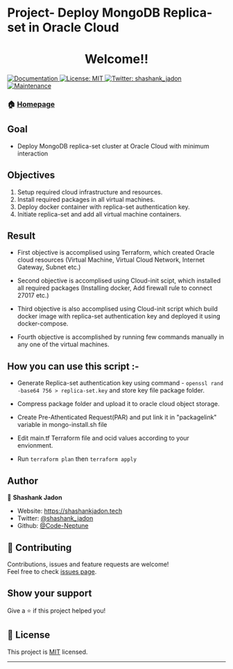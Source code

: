 # Project- Deploy MongoDB Replica-set in Oracle Cloud
<h1 align="center">Welcome!!</h1>
<p>
  <a href="https://github.com/Code-Neptune/Project-Terraform-MongoDB-Oracle-Cloud#readme" target="_blank">
    <img alt="Documentation" src="https://img.shields.io/badge/Documentation-yes-brightgreen.svg" />
  <a href="#" target="_blank">
    <img alt="License: MIT" src="https://img.shields.io/github/license/Code-Neptune/Project-Terraform-MongoDB-Oracle-Cloud" />
  </a>
  <a href="https://twitter.com/shashank_jadon" target="_blank">
    <img alt="Twitter: shashank_jadon" src="https://img.shields.io/twitter/follow/shashank_jadon.svg?style=social" />
  </a>
   </a>
  <a href="https://www.linkedin.com/in/shashankjadon/" target="_blank">
    <img alt="Maintenance" src="https://img.shields.io/badge/LinkedIn-shashankjadon-blue" />
  </a>
</p>


### 🏠 [Homepage](https://github.com/Code-Neptune/Project-Terraform-MongoDB-Oracle-Cloud#readme)


## Goal

* Deploy MongoDB replica-set cluster at Oracle Cloud with minimum interaction

## Objectives

1. Setup required cloud infrastructure and resources.
2. Install required packages in all virtual machines.
3. Deploy docker container with replica-set authentication key.
4. Initiate replica-set and add all virtual machine containers.

## Result

- First objective is accomplised using Terraform, which created Oracle cloud resources (Virtual Machine, Virtual Cloud Network, Internet Gateway, Subnet etc.)

- Second objective is accomplised using Cloud-init scipt, which installed all required packages (Installing docker, Add firewall rule to connect 27017 etc.)

- Third objective is also accomplised using Cloud-init script which build docker image with replica-set authentication key and deployed it using docker-compose.

- Fourth objective is accomplished by running few commands manually in any one of the virtual machines.


## How you can use this script :-

* Generate Replica-set authentication key using command - ```openssl rand -base64 756 > replica-set.key``` and store key file package folder.

* Compress package folder and upload it to oracle cloud object storage.

* Create Pre-Athenticated Request(PAR) and put link it in "packagelink" variable in mongo-install.sh file

* Edit main.tf Terraform file and ocid values according to your envionment.

* Run ```terraform plan``` then ```terraform apply```


## Author

👤 **Shashank Jadon**

* Website: https://shashankjadon.tech
* Twitter: [@shashank_jadon](https://twitter.com/shashank_jadon)
* Github: [@Code-Neptune](https://github.com/Code-Neptune)

## 🤝 Contributing

Contributions, issues and feature requests are welcome!<br />Feel free to check [issues page](https://github.com/Code-Neptune/Project-Terraform-MongoDB-Oracle-Cloud/issuess).

## Show your support

Give a ⭐️ if this project helped you!

## 📝 License

This project is [MIT](https://github.com/Code-Neptune/Project-Terraform-MongoDB-Oracle-Cloud/LICENSE) licensed.

***
